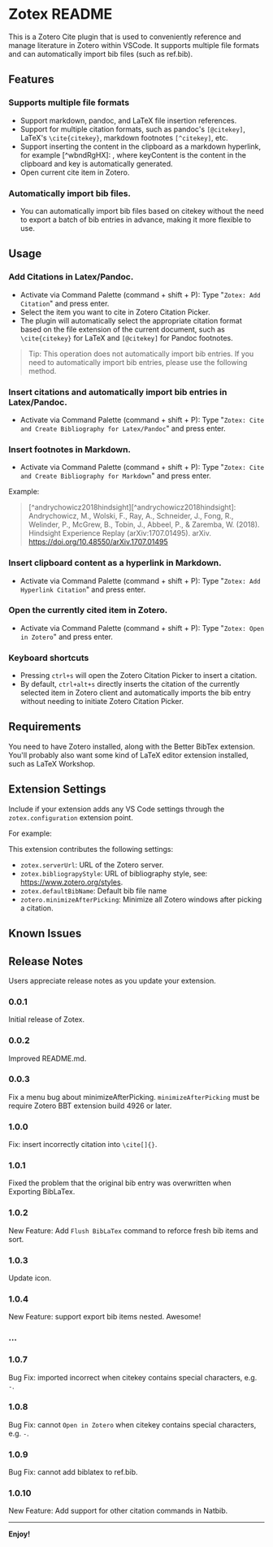 # Zotex README

This is a Zotero Cite plugin that is used to conveniently reference and manage literature in Zotero within VSCode. It supports multiple file formats and can automatically import bib files (such as ref.bib).

## Features

### Supports multiple file formats

- Support markdown, pandoc, and LaTeX file insertion references.
- Support for multiple citation formats, such as pandoc's `[@citekey]`, LaTeX's `\cite{citekey}`, markdown footnotes `[^citekey]`, etc.
- Support inserting the content in the clipboard as a markdown hyperlink, for example [^wbndRgHX]: <keyContent>, where keyContent is the content in the clipboard and key is automatically generated.
- Open current cite item in Zotero.

### Automatically import bib files.

- You can automatically import bib files based on citekey without the need to export a batch of bib entries in advance, making it more flexible to use.

## Usage

### Add Citations in Latex/Pandoc.

- Activate via Command Palette (command + shift + P): Type "`Zotex: Add Citation`" and press enter.
- Select the item you want to cite in Zotero Citation Picker.
- The plugin will automatically select the appropriate citation format based on the file extension of the current document, such as `\cite{citekey}` for LaTeX and `[@citekey]` for Pandoc footnotes.

> Tip: This operation does not automatically import bib entries. If you need to automatically import bib entries, please use the following method.

### Insert citations and automatically import bib entries in Latex/Pandoc.

- Activate via Command Palette (command + shift + P): Type "`Zotex: Cite and Create Bibliography for Latex/Pandoc`" and press enter.

### Insert footnotes in Markdown.

- Activate via Command Palette (command + shift + P): Type "`Zotex: Cite and Create Bibliography for Markdown`" and press enter.

Example:

> [^andrychowicz2018hindsight][^andrychowicz2018hindsight]: Andrychowicz, M., Wolski, F., Ray, A., Schneider, J., Fong, R., Welinder, P., McGrew, B., Tobin, J., Abbeel, P., & Zaremba, W. (2018). Hindsight Experience Replay (arXiv:1707.01495). arXiv. https://doi.org/10.48550/arXiv.1707.01495

### Insert clipboard content as a hyperlink in Markdown.

- Activate via Command Palette (command + shift + P): Type "`Zotex: Add Hyperlink Citation`" and press enter.

### Open the currently cited item in Zotero.

- Activate via Command Palette (command + shift + P): Type "`Zotex: Open in Zotero`" and press enter.

### Keyboard shortcuts

- Pressing `ctrl+s` will open the Zotero Citation Picker to insert a citation.
- By default, `ctrl+alt+s` directly inserts the citation of the currently selected item in Zotero client and automatically imports the bib entry without needing to initiate Zotero Citation Picker.

## Requirements

You need to have Zotero installed, along with the Better BibTex extension. You'll probably also want some kind of LaTeX editor extension installed, such as LaTeX Workshop.

## Extension Settings

Include if your extension adds any VS Code settings through the `zotex.configuration` extension point.

For example:

This extension contributes the following settings:

- `zotex.serverUrl`: URL of the Zotero server.
- `zotex.bibliograpyStyle`: URL of bibliography style, see: https://www.zotero.org/styles.
- `zotex.defaultBibName`: Default bib file name
- `zotero.minimizeAfterPicking`: Minimize all Zotero windows after picking a citation.

## Known Issues

## Release Notes

Users appreciate release notes as you update your extension.

### 0.0.1

Initial release of Zotex.

### 0.0.2

Improved README.md.

### 0.0.3

Fix a menu bug about minimizeAfterPicking. `minimizeAfterPicking` must be require Zotero BBT extension build 4926 or later.

### 1.0.0

Fix: insert incorrectly citation into `\cite[]{}`.

### 1.0.1

Fixed the problem that the original bib entry was overwritten when Exporting BibLaTex.

### 1.0.2

New Feature: Add `Flush BibLaTex` command to reforce fresh bib items and sort.

### 1.0.3

Update icon.

### 1.0.4

New Feature: support export bib items nested. Awesome!

### ...

### 1.0.7

Bug Fix: imported incorrect when citekey contains special characters, e.g. `-`.

### 1.0.8

Bug Fix: cannot `Open in Zotero` when citekey contains special characters, e.g. `-`.

### 1.0.9

Bug Fix: cannot add biblatex to ref.bib.

### 1.0.10

New Feature: Add support for other citation commands in Natbib.

---

**Enjoy!**
